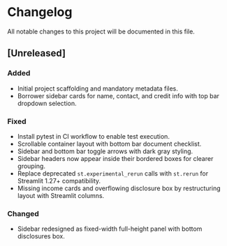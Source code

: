 # Changelog
All notable changes to this project will be documented in this file.

## [Unreleased]
### Added
- Initial project scaffolding and mandatory metadata files.
- Borrower sidebar cards for name, contact, and credit info with top bar dropdown selection.

### Fixed
- Install pytest in CI workflow to enable test execution.
- Scrollable container layout with bottom bar document checklist.
- Sidebar and bottom bar toggle arrows with dark gray styling.
- Sidebar headers now appear inside their bordered boxes for clearer grouping.
- Replace deprecated `st.experimental_rerun` calls with `st.rerun` for Streamlit 1.27+ compatibility.
- Missing income cards and overflowing disclosure box by restructuring layout with Streamlit columns.

### Changed
- Sidebar redesigned as fixed-width full-height panel with bottom disclosures box.

